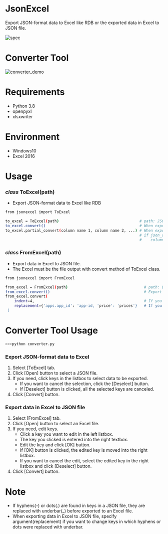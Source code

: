 # JsonExcel

Export JSON-format data to Excel like RDB or the exported data in Excel to JSON file.


![spec](https://user-images.githubusercontent.com/48859041/101023648-67febd80-35b6-11eb-9e06-b6146aef7c04.png)


# Converter Tool
  
  
![converter_demo](https://user-images.githubusercontent.com/48859041/102998457-8713be00-456a-11eb-8899-10b9f3399c22.gif)


# Requirements

* Python 3.8
* openpyxl
* xlsxwriter


# Environment

* Windows10
* Excel 2016


# Usage

 ### *class* ToExcel(path)
 
  * Export JSON-format data to Excel like RDB
  
  ```bash
  from jsonexcel import ToExcel
  
  to_excel = ToExcel(path)                                    # path: JSON file path
  to_excel.convert()                                          # When export all data
  to_excel.partial_convert(column name 1, column name 2, ...) # When export selected data
                                                              # if json_data is {'aa': 1, 'bb': {'cc': 2, 'dd': [1, 2, 3, 4]}},  
                                                              #    column name is like 'aa', 'bb.cc', 'bb.dd'. 
  ```
  
  ### *class* FromExcel(path)
  
   * Export data in Excel to JSON file. 
   * The Excel must be the file output with convert method of ToExcel class.  
   
   ```bash
   from jsonexcel import FromExcel
   
   from_excel = FromExcel(path)                                  # path: Excel file path
   from_excel.convert()                                          # Export data to JSON file
   from_excel.convert(
       indent=4,                                                 # If you need indent on JSON file, specify number.
       replacement={'apps.app_id': 'app-id, 'price': 'prices'}   # If you need to change key name, specify dict {compressed key: edited last_level key}.
    )                                                        
   ```

# Converter Tool Usage
  
 ```bash
 >>>python converter.py
 ```

 ### Export JSON-format data to Excel
 
  1. Select [ToExcel] tab.
  2. Click [Open] button to select a JSON file.
  3. If you need, click keys in the listbox to select data to be exported.
     * If you want to cancel the selection, click the [Deselect] button.
     * If [Deselect] button is clicked, all the selected keys are canceled.
  4. Click [Convert] button.
  
 
 ### Export data in Excel to JSON file
 
  1. Select [FromExcel] tab.
  2. Click [Open] button to select an Excel file.
  3. If you need, edit keys.
     * Click a key you want to edit in the left listbox.
     * The key you clicked is entered into the right textbox.
     * Edit the key and click [OK] button.
     * If [OK] button is clicked, the edited key is moved into the right listbox.
     * If you want to cancel the edit, select the edited key in the right listbox and click [Deselect] button.
  4. Click [Convert] button.
 
  
  # Note
  
   * If hyphens(-) or dots(.) are found in keys in a JSON file, they are replaced with underbar(\_) before exported to an Excel file.
   * When exporting data in Excel to JSON file, specify argument(replacement) if you want to change keys in which hyphens or dots were replaced with underbar.
  

